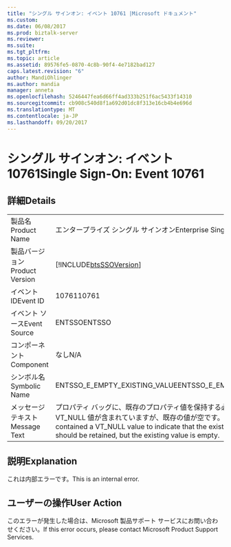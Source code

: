 ```yaml
---
title: "シングル サインオン: イベント 10761 |Microsoft ドキュメント"
ms.custom: 
ms.date: 06/08/2017
ms.prod: biztalk-server
ms.reviewer: 
ms.suite: 
ms.tgt_pltfrm: 
ms.topic: article
ms.assetid: 89576fe5-0870-4c8b-90f4-4e7182bad127
caps.latest.revision: "6"
author: MandiOhlinger
ms.author: mandia
manager: anneta
ms.openlocfilehash: 5246447fea6d66ff4ad333b251f6ac5433f14310
ms.sourcegitcommit: cb908c540d8f1a692d01dc8f313e16cb4b4e696d
ms.translationtype: MT
ms.contentlocale: ja-JP
ms.lasthandoff: 09/20/2017
---
```

# <a name="single-sign-on-event-10761"></a><span data-ttu-id="18e90-102">シングル サインオン: イベント 10761</span><span class="sxs-lookup"><span data-stu-id="18e90-102">Single Sign-On: Event 10761</span></span>
## <a name="details"></a><span data-ttu-id="18e90-103">詳細</span><span class="sxs-lookup"><span data-stu-id="18e90-103">Details</span></span>  
  
|||  
|-|-|  
|<span data-ttu-id="18e90-104">製品名</span><span class="sxs-lookup"><span data-stu-id="18e90-104">Product Name</span></span>|<span data-ttu-id="18e90-105">エンタープライズ シングル サインオン</span><span class="sxs-lookup"><span data-stu-id="18e90-105">Enterprise Single Sign-On</span></span>|  
|<span data-ttu-id="18e90-106">製品バージョン</span><span class="sxs-lookup"><span data-stu-id="18e90-106">Product Version</span></span>|[!INCLUDE[btsSSOVersion](../includes/btsssoversion-md.md)]|  
|<span data-ttu-id="18e90-107">イベント ID</span><span class="sxs-lookup"><span data-stu-id="18e90-107">Event ID</span></span>|<span data-ttu-id="18e90-108">10761</span><span class="sxs-lookup"><span data-stu-id="18e90-108">10761</span></span>|  
|<span data-ttu-id="18e90-109">イベント ソース</span><span class="sxs-lookup"><span data-stu-id="18e90-109">Event Source</span></span>|<span data-ttu-id="18e90-110">ENTSSO</span><span class="sxs-lookup"><span data-stu-id="18e90-110">ENTSSO</span></span>|  
|<span data-ttu-id="18e90-111">コンポーネント</span><span class="sxs-lookup"><span data-stu-id="18e90-111">Component</span></span>|<span data-ttu-id="18e90-112">なし</span><span class="sxs-lookup"><span data-stu-id="18e90-112">N/A</span></span>|  
|<span data-ttu-id="18e90-113">シンボル名</span><span class="sxs-lookup"><span data-stu-id="18e90-113">Symbolic Name</span></span>|<span data-ttu-id="18e90-114">ENTSSO_E_EMPTY_EXISTING_VALUE</span><span class="sxs-lookup"><span data-stu-id="18e90-114">ENTSSO_E_EMPTY_EXISTING_VALUE</span></span>|  
|<span data-ttu-id="18e90-115">メッセージ テキスト</span><span class="sxs-lookup"><span data-stu-id="18e90-115">Message Text</span></span>|<span data-ttu-id="18e90-116">プロパティ バッグに、既存のプロパティ値を保持する必要があることを示す VT_NULL 値が含まれていますが、既存の値が空です。</span><span class="sxs-lookup"><span data-stu-id="18e90-116">The property bag contained a VT_NULL value to indicate that the existing property value should be retained, but the existing value is empty.</span></span>|  
  
## <a name="explanation"></a><span data-ttu-id="18e90-117">説明</span><span class="sxs-lookup"><span data-stu-id="18e90-117">Explanation</span></span>  
 <span data-ttu-id="18e90-118">これは内部エラーです。</span><span class="sxs-lookup"><span data-stu-id="18e90-118">This is an internal error.</span></span>  
  
## <a name="user-action"></a><span data-ttu-id="18e90-119">ユーザーの操作</span><span class="sxs-lookup"><span data-stu-id="18e90-119">User Action</span></span>  
 <span data-ttu-id="18e90-120">このエラーが発生した場合は、Microsoft 製品サポート サービスにお問い合わせください。</span><span class="sxs-lookup"><span data-stu-id="18e90-120">If this error occurs, please contact Microsoft Product Support Services.</span></span>